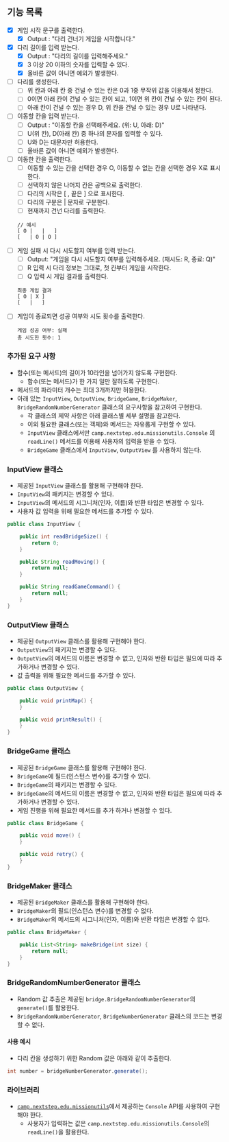 ## 기능 목록

- [X] 게임 시작 문구를 출력한다.
    - [X] Output : "다리 건너기 게임을 시작합니다."
- [X] 다리 길이를 입력 받는다.
    - [X] Output : "다리의 길이를 입력해주세요."
    - [X] 3 이상 20 이하의 숫자를 입력할 수 있다.
    - [X] 올바른 값이 아니면 예외가 발생한다.
- [ ] 다리를 생성한다.
    - [ ] 위 칸과 아래 칸 중 건널 수 있는 칸은 0과 1중 무작위 값을 이용해서 정한다.
    - [ ] 0이면 아래 칸이 건널 수 있는 칸이 되고, 1이면 위 칸이 건널 수 있는 칸이 된다.
    - [ ] 아래 칸이 건널 수 있는 경우 D, 위 칸을 건널 수 있는 경우 U로 나타낸다.
- [ ] 이동할 칸을 입력 받는다.
    - [ ] Output : "이동할 칸을 선택해주세요. (위: U, 아래: D)"
    - [ ] U(위 칸), D(아래 칸) 중 하나의 문자를 입력할 수 있다.
    - [ ] U와 D는 대문자만 허용한다.
    - [ ] 올바른 값이 아니면 예외가 발생한다.
- [ ] 이동한 칸을 출력한다.
    - [ ] 이동할 수 있는 칸을 선택한 경우 O, 이동할 수 없는 칸을 선택한 경우 X로 표시한다.
    - [ ] 선택하지 않은 나머지 칸은 공백으로 출력한다.
    - [ ] 다리의 시작은 [ , 끝은 ] 으로 표시한다.
    - [ ] 다리의 구분은 | 문자로 구분한다.
    - [ ] 현재까지 건넌 다리를 출력한다.
    ```
    // 예시
    [ O |   |   ]
    [   | O | O ]
    ```
- [ ] 게임 실패 시 다시 시도할지 여부를 입력 받는다.
    - [ ] Output: "게임을 다시 시도할지 여부를 입력해주세요. (재시도: R, 종료: Q)"
    - [ ] R 입력 시 다리 정보는 그대로, 첫 칸부터 게임을 시작한다.
    - [ ] Q 입력 시 게임 결과를 출력한다.
    ```
    최종 게임 결과
    [ O | X ]
    [   |   ]
    ```
- [ ] 게임이 종료되면 성공 여부와 시도 횟수를 출력한다.
    ```
    게임 성공 여부: 실패
    총 시도한 횟수: 1
    ```
    
### 추가된 요구 사항

- 함수(또는 메서드)의 길이가 10라인을 넘어가지 않도록 구현한다.
  - 함수(또는 메서드)가 한 가지 일만 잘하도록 구현한다.
- 메서드의 파라미터 개수는 최대 3개까지만 허용한다.
- 아래 있는 `InputView`, `OutputView`, `BridgeGame`, `BridgeMaker`, `BridgeRandomNumberGenerator` 클래스의 요구사항을 참고하여 구현한다.
  - 각 클래스의 제약 사항은 아래 클래스별 세부 설명을 참고한다.
  - 이외 필요한 클래스(또는 객체)와 메서드는 자유롭게 구현할 수 있다.
  - `InputView` 클래스에서만 `camp.nextstep.edu.missionutils.Console` 의 `readLine()` 메서드를 이용해 사용자의 입력을 받을 수 있다.
  - `BridgeGame` 클래스에서 `InputView`, `OutputView` 를 사용하지 않는다.

### InputView 클래스
- 제공된 `InputView` 클래스를 활용해 구현해야 한다.
- `InputView`의 패키지는 변경할 수 있다.
- `InputView`의 메서드의 시그니처(인자, 이름)와 반환 타입은 변경할 수 있다.
- 사용자 값 입력을 위해 필요한 메서드를 추가할 수 있다.
```java
public class InputView {

    public int readBridgeSize() {
        return 0;
    }

    public String readMoving() {
        return null;
    }

    public String readGameCommand() {
        return null;
    }
}
```
### OutputView 클래스
- 제공된 `OutputView` 클래스를 활용해 구현해야 한다.
- `OutputView`의 패키지는 변경할 수 있다.
- `OutputView`의 메서드의 이름은 변경할 수 없고, 인자와 반환 타입은 필요에 따라 추가하거나 변경할 수 있다.
- 값 출력을 위해 필요한 메서드를 추가할 수 있다.
```java
public class OutputView {

    public void printMap() {
    }

    public void printResult() {
    }
}
```

### BridgeGame 클래스
- 제공된 `BridgeGame` 클래스를 활용해 구현해야 한다.
- `BridgeGame`에 필드(인스턴스 변수)를 추가할 수 있다.
- `BridgeGame`의 패키지는 변경할 수 있다.
- `BridgeGame`의 메서드의 이름은 변경할 수 없고, 인자와 반환 타입은 필요에 따라 추가하거나 변경할 수 있다.
- 게임 진행을 위해 필요한 메서드를 추가 하거나 변경할 수 있다.

```java
public class BridgeGame {

    public void move() {
    }

    public void retry() {
    }
}
```

### BridgeMaker 클래스
- 제공된 `BridgeMaker` 클래스를 활용해 구현해야 한다.
- `BridgeMaker`의 필드(인스턴스 변수)를 변경할 수 없다.
- `BridgeMaker`의 메서드의 시그니처(인자, 이름)와 반환 타입은 변경할 수 없다.
```java
public class BridgeMaker {

    public List<String> makeBridge(int size) {
        return null;
    }
}
```

### BridgeRandomNumberGenerator 클래스

- Random 값 추출은 제공된 `bridge.BridgeRandomNumberGenerator`의 `generate()`를 활용한다.
- `BridgeRandomNumberGenerator`, `BridgeNumberGenerator` 클래스의 코드는 변경할 수 없다.

#### 사용 예시

- 다리 칸을 생성하기 위한 Random 값은 아래와 같이 추출한다.

```java
int number = bridgeNumberGenerator.generate();
``` 

### 라이브러리

- [`camp.nextstep.edu.missionutils`](https://github.com/woowacourse-projects/mission-utils)에서 제공하는 `Console` API를 사용하여 구현해야 한다.
  - 사용자가 입력하는 값은 `camp.nextstep.edu.missionutils.Console`의 `readLine()`을 활용한다.

